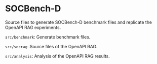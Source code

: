 # SOCBench-D

Source files to generate SOCBench-D benchmark files and replicate the OpenAPI RAG experiments.

`src/benchmark`: Generate benchmark files.

`src/socrag`: Source files of the OpenAPI RAG.

`src/analysis`: Analysis of the OpenAPI RAG results.
